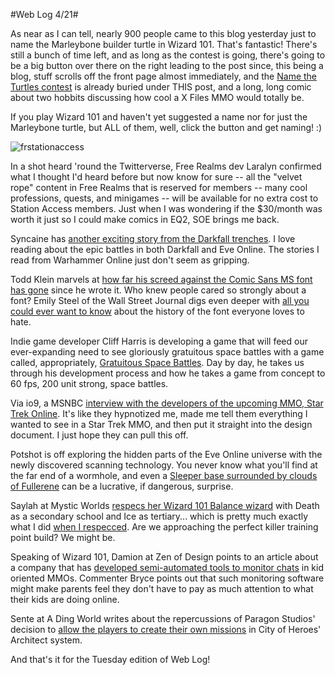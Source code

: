 #Web Log 4/21#

As near as I can tell, nearly 900 people came to this blog yesterday just to name the Marleybone builder turtle in Wizard 101. That's fantastic! There's still a bunch of time left, and as long as the contest is going, there's going to be a big button over there on the right leading to the post since, this being a blog, stuff scrolls off the front page almost immediately, and the [Name the Turtles contest](http://westkarana.com/index.php/2009/04/20/wizard-101-name-the-turtles/) is already buried under THIS post, and a long, long comic about two hobbits discussing how cool a X Files MMO would totally be.

If you play Wizard 101 and haven't yet suggested a name nor for just the Marleybone turtle, but ALL of them, well, click the button and get naming! :)

![frstationaccess](http://westkarana.com/wp-content/uploads/2009/04/frstationaccess-480x64.jpg "frstationaccess")

In a shot heard 'round the Twitterverse, Free Realms dev Laralyn confirmed what I thought I'd heard before but now know for sure -- all the "velvet rope" content in Free Realms that is reserved for members -- many cool professions, quests, and minigames -- will be available for no extra cost to Station Access members. Just when I was wondering if the $30/month was worth it just so I could make comics in EQ2, SOE brings me back.

Syncaine has [another exciting story from the Darkfall trenches](http://syncaine.wordpress.com/2009/04/20/darkfall-navy-and-some-organized-failure/). I love reading about the epic battles in both Darkfall and Eve Online. The stories I read from Warhammer Online just don't seem as gripping.

Todd Klein marvels at [how far his screed against the Comic Sans MS font has gone](http://kleinletters.com/Blog/?p=3726) since he wrote it. Who knew people cared so strongly about a font? Emily Steel of the Wall Street Journal digs even deeper with [all you could ever want to know](http://online.wsj.com/article/SB123992364819927171.html#mod) about the history of the font everyone loves to hate.

Indie game developer Cliff Harris is developing a game that will feed our ever-expanding need to see gloriously gratuitous space battles with a game called, appropriately, [Gratuitous Space Battles](http://positech.co.uk/cliffsblog/?p=227). Day by day, he takes us through his development process and how he takes a game from concept to 60 fps, 200 unit strong, space battles.

Via io9, a MSNBC [interview with the developers of the upcoming MMO, Star Trek Online](http://io9.com/5220291/phaser-all-the-new-friends-youll-meet-on-star-treks-mmo). It's like they hypnotized me, made me tell them everything I wanted to see in a Star Trek MMO, and then put it straight into the design document. I just hope they can pull this off.

Potshot is off exploring the hidden parts of the Eve Online universe with the newly discovered scanning technology. You never know what you'll find at the far end of a wormhole, and even a [Sleeper base surrounded by clouds of Fullerene](http://potshot.wordpress.com/2009/04/20/cooking-with-gas/) can be a lucrative, if dangerous, surprise.

Saylah at Mystic Worlds [respecs her Wizard 101 Balance wizard](http://notadiary.typepad.com/mysticworlds/2009/04/wizard101-balance-death-traps-feint-leech-heals-talent-respec-ftw.html) with Death as a secondary school and Ice as tertiary... which is pretty much exactly what I did [when I respecced](http://westkarana.com/index.php/2009/04/15/wizard-101-training-points-easter-wands-rebirth/). Are we approaching the perfect killer training point build? We might be.

Speaking of Wizard 101, Damion at Zen of Design points to an article about a company that has [developed semi-automated tools to monitor chats](http://www.zenofdesign.com/2009/04/20/playground-monitoring-middleware-solutions/) in kid oriented MMOs. Commenter Bryce points out that such monitoring software might make parents feel they don't have to pay as much attention to what their kids are doing online.

Sente at A Ding World writes about the repercussions of Paragon Studios' decision to [allow the players to create their own missions](http://adingworld.wordpress.com/2009/04/20/the-peoples-city-of-heroes/) in City of Heroes' Architect system.

And that's it for the Tuesday edition of Web Log!


